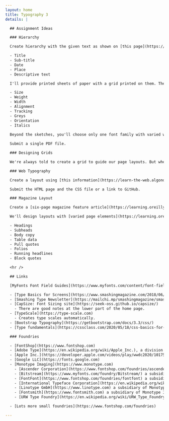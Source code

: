 ```yaml
---
layout: home
title: Typography 3
details: |

  ## Assignment Ideas

  ### Hierarchy

  Create hierarchy with the given text as shown on [this page](https://learning.oreilly.com/library/view/the-art-of/9781315301532/xhtml/13_Chapter07.xhtml#ch7). The text will be short. It should be an event announcement. There will be different versions for students to work on. It will include:

  - Title
  - Sub-title
  - Date
  - Place
  - Descriptive text

  I'll provide printed sheets of paper with a grid printed on them. These will be used to sketch layouts before building them. Sharpies, Fineliners and pencils will be best for this. Well use:

  - Size
  - Weight
  - Width
  - Alignment
  - Tracking
  - Greys
  - Orientation
  - Italics
  
  Beyond the sketches, you'll choose only one font family with varied weights and widths. Limit yourself to only greyscale. No graphics are allowed.

  Submit a single PDF file.

  ### Designing Grids

  We're always told to create a grid to guide our page layouts. But where do we start? How do we decide how to divide the page? We'll use [various formula](https://learning.oreilly.com/library/view/the-art-of/9781315301532/xhtml/14_Chapter08.xhtml#ch8) to create harmonious grids.

  ### Web Typography

  Create a layout using [this information](https://learn-the-web.algonquindesign.ca/topics/web-typography-cheat-sheet/). We'll create a page layout with multiple columns. Choose a pair of fonts that work well together and create sufficient contrast. We'll control hyphenation, and other variables listed on the page linked above.

  Submit the HTML page and the CSS file or a link to GitHub.

  ### Magazine Layout

  Create a [six-page magazine feature article](https://learning.oreilly.com/library/view/the-type-project/9780136816034/ch34.xhtml#ch34) combining text, pictures, call outs, and captions, and making effective use of white space

  We'll design layouts with [varied page elements](https://learning.oreilly.com/library/view/the-art-of/9781315301532/xhtml/15_Chapter09.xhtml#ch9), such as:

  - Headings
  - Subheads
  - Body copy
  - Table data
  - Pull quotes
  - Folios
  - Running headlines
  - Block quotes

  <hr />

  ## Links

  [MyFonts Font Field Guides](https://www.myfonts.com/content/font-field-guide). Learn about how to use these fonts. There are also alternate cuts of each font.

  - [Type Basics for Screens](https://www.smashingmagazine.com/2018/06/reference-guide-typography-mobile-web-design/)
  - [Smashing Type Newsletter](https://mailchi.mp/smashingmagazine/smashing-newsletter-298-web-typography?e=db00feeaa2)
  - [CapSize: Font Sizing site](https://seek-oss.github.io/capsize/)
    - There are good notes at the lower part of the home page.
  - [TypeScale](https://type-scale.com)
    - Creates type scales automatically.
  - [Bootstrap Typography](https://getbootstrap.com/docs/3.3/css/)
  - [Type fundamentals](https://cssclass.com/2020/05/18/css-basics-for-typography/)

  ### Foundries

  - [FontShop](https://www.fontshop.com)
  - [Adobe Type](https://en.wikipedia.org/wiki/Apple_Inc.), a division of Adobe Systems
  - [Apple Inc.](https://developer.apple.com/videos/play/wwdc2020/10175/)
  - [Google LLC](https://fonts.google.com)
  - [Monotype Imaging](https://www.monotype.com)
    - [Ascender Corporation](https://www.fontshop.com/foundries/ascender) a subsidiary of Monotype Imaging
    - [Bitstream](https://www.myfonts.com/foundry/Bitstream/) a subsidiary of Monotype Imaging
    - [FontFont](https://www.fontshop.com/foundries/fontfont) a subsidiary of Monotype Imaging, Located in Germany
    - [International Typeface Corporation](https://en.wikipedia.org/wiki/International_Typeface_Corporation) (ITC) a subsidiary of Monotype Imaging
    - [Linotype GmbH](https://www.linotype.com) a subsidiary of Monotype Imaging, Located in Germany
    - [Fontsmith](https://www.fontsmith.com) a subsidiary of Monotype Imaging, Located in United Kingdom
    - [URW Type Foundry](https://en.wikipedia.org/wiki/URW_Type_Foundry) a subsidiary of Monotype Imaging, Located in Germany

  - [Lots more small foundries](https://www.fontshop.com/foundries)

---
```

